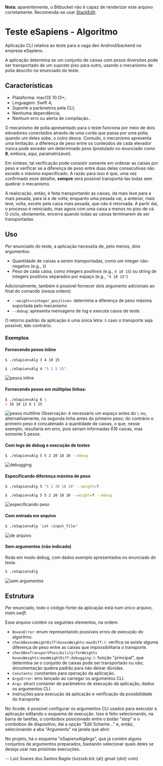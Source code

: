 **Nota:** aparentemente, o Bitbucket não é capaz de renderizar este arquivo corretamente. Recomenda-se usar [StackEdit](https://stackedit.io/app).

# Teste eSapiens - Algoritmo
Aplicação CLI relativa ao teste para a vaga dev Android/backend na empresa eSapiens.

A aplicação determina se um conjunto de caixas com pesos diversões pode ser transportado de um suposto piso para outro, usando o mecanismo de polia descrito no enunciado do teste. 


## Características
 - Plataforma: macOS 10.13+;
 - Linguagem: Swift 4;
 - Suporte a parâmetros pela CLI;
 - Nenhuma dependência;
 - Nenhum erro ou alerta de compilação..

O mecanismo de polia apresentado para o teste funciona por meio de dois elevadores conectados através de uma corda que passa por uma polia; quando um deles sobe, o outro desce. Contudo, o mecanismo apresenta uma limitação: a diferença de peso entre os conteúdos de cada elevador nunca pode exceder um determinado peso (postulado no enunciado como **8**, embora, aqui, parametrizável). 

Em síntese, tal verificação pode consistir somente em ordenar as caixas por peso e verificar se a diferença de peso entre duas delas consecutivas não excede o máximo especificado. A razão para isso é que, uma vez confirmado esse detalhe, **sempre** será possível transportá-las todas sem quebrar o mecanismo.

A realocação, então, é feita transportando as caixas, da mais leve para a mais pesada, para lá e de volta; enquanto uma pesada vai, a anterior, mais leve, volta, exceto pela caixa mais pesada, que não é retornada. A partir daí, o processo é reiniciado, mas agora com uma caixa a menos no piso de cá. O ciclo, obviamente, encerra quando todas as caixas terminarem de ser transportadas. 

## Uso 

*Per* enunciado do teste, a aplicação necessita de, pelo menos, dois argumentos:
- Quantidade de caixas a serem transportadas, como um integer não-negativo (e.g., `3`)
- Peso de cada caixa, como integers positivos (e.g., `4 10 15`) ou string de integers positivos separados por espaço (e.g., `"4 10 15"`)

Adicionalmente, também é possível fornecer dois arguments adicionais ao final do comando (nessa ordem):
- `--weight=<integer_positivo>`: determina a diferença de peso máxima suportada pelo mecanismo
- `--debug`: apresenta mensagens de log e executa casos de teste.

O retorno padrão da aplicação é uma única letra: `S` caso o transporte seja possível, `N`do contrário.

### Exemplos
#### Fornecendo pesos inline
```bash
$ ./eSapiensAlg 3 4 10 15

$ ./eSapiensAlg 4 "5 1 5 15"
```
![pesos inline](https://i.imgur.com/GEUWIL0.png)

#### Fornecendo pesos em múltiplas linhas:
```bash
$ ./eSapiensAlg 6 \
> 16 18 12 6 1 25
```

![pesos multiline](https://i.imgur.com/qb3bo7d.png)
Observação: é necessário um espaço antes do `\` ou, alternativamente, na segunda linha antes do primeiro peso; do contrário o primeiro peso é concatenado a quantidade de caixas, o que, nesse exemplo, resultaria em erro, pois seriam informadas 616 caixas, mas somente 5 pesos.

#### Com logs de debug e execução de testes
```bash
$ ./eSapiensAlg 5 5 2 20 18 10 --debug
```
![debugging](https://i.imgur.com/yMtvgrD.png)

#### Especificando diferença máxima de peso
```bash
$ ./eSapiensAlg 5 "5 2 20 18 10" --weight=7

$ ./eSapiensAlg 5 5 2 20 18 10 --weight=7 --debug
```
![especificando peso](https://i.imgur.com/59fdACP.png)

#### Com entrada em arquivo
```bash
$ ./eSapiensAlg `cat <input_file>`
```
![de arquivo](https://i.imgur.com/IVMvzLu.png)

#### Sem argumentos (não indicado)
Roda em modo debug, com dados exemplo apresentados no enunciado do teste.
```bash
$ ./eSapiensAlg
```
![sem argumentos](https://i.imgur.com/H8JJqzB.png)

## Estrutura
*Per* enunciado, todo o código-fonte da aplicação está num único arquivo, *main.swift*.

Esse arquivo contém os seguintes elementos, na ordem:
- `BoxesError`: enum representando possíveis erros de execução do algoritmo.
- `checkBoxesWeightDiff(boxesWeights:maxDiff:)`: verifica se existe alguma diferença de peso entre as caixas que impossibilitaria o transporte.
- `checkBoxTransportPossibility(forWeights boxesWeights:maxWeightDiff:debugging:)`: função "principal", que determina se o conjunto de caixas pode ser transportado ou não; documentação quebra padrão para não deixar dúvidas.
- `Constants`: constantes para operação da aplicação.
- `ArgsError`: erro lançado ao carregar os argumentos CLI.
- `Args`: struct container de parâmetros de execução da aplicação, dados os argumentos CLI.
- instruções para execução da aplicação e verificação da possibilidade do transporte.

No Xcode, é possível configurar os argumentos CLI usados para executar a aplicação editando o esquema de execução. Isso é feito selecionando, na barra de tarefas, o combobox posicionado entre o botão "stop" e o combobox de dispositivo, daí a opção "Edit Scheme..." e, então, selecionando a aba "Arguments" na janela que abrir.

No projeto, há o esquema "eSapiensAlgArgs", que já contém alguns conjuntos de argumentos preparados, bastando selecionar quais deles se deseja usar nas próximas execuções.

-- Luiz Soares dos Santos Baglie (luizssb.biz {at} gmail {dot} com)